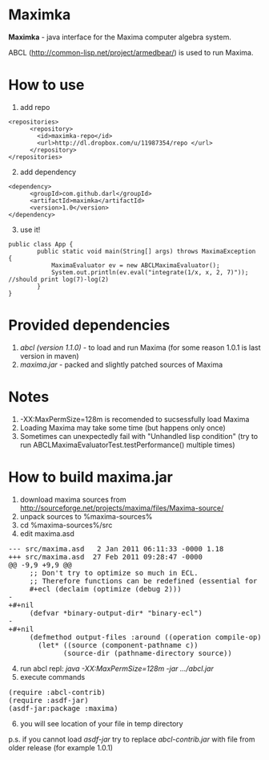 Maximka
===

**Maximka** - java interface for the Maxima computer algebra system.

ABCL (http://common-lisp.net/project/armedbear/) is used to run Maxima.

How to use
====
1. add repo
<pre><code>&lt;repositories>
      &lt;repository>
        &lt;id>maximka-repo&lt;/id>
        &lt;url>http://dl.dropbox.com/u/11987354/repo &lt;/url>
      &lt;/repository>
&lt;/repositories>
</code></pre>
2. add dependency
<pre><code>&lt;dependency>
      &lt;groupId>com.github.darl&lt;/groupId>
      &lt;artifactId>maximka&lt;/artifactId>
      &lt;version>1.0&lt;/version>
&lt;/dependency></code></pre>
3. use it!
<pre><code>public class App {
        public static void main(String[] args) throws MaximaException {
            MaximaEvaluator ev = new ABCLMaximaEvaluator();
            System.out.println(ev.eval("integrate(1/x, x, 2, 7)")); //should print log(7)-log(2)
        }
}</code></pre>

Provided dependencies
====
1. *abcl (version 1.1.0)* - to load and run Maxima (for some reason 1.0.1 is last version in maven)
2. *maxima.jar* - packed and slightly patched sources of Maxima


Notes
====

1. -XX:MaxPermSize=128m is recomended to sucsessfully load Maxima
2. Loading Maxima may take some time (but happens only once)
3. Sometimes can unexpectedly fail with "Unhandled lisp condition" 
   (try to run ABCLMaximaEvaluatorTest.testPerformance() multiple times)

How to build maxima.jar
====
1. download maxima sources from http://sourceforge.net/projects/maxima/files/Maxima-source/
2. unpack sources to %maxima-sources%
3. cd %maxima-sources%/src
4. edit maxima.asd 
<pre>--- src/maxima.asd   2 Jan 2011 06:11:33 -0000	1.18
+++ src/maxima.asd	27 Feb 2011 09:28:47 -0000
@@ -9,9 +9,9 @@
     ;; Don't try to optimize so much in ECL.
     ;; Therefore functions can be redefined (essential for share libraries).
     #+ecl (declaim (optimize (debug 2)))
-
+#+nil
     (defvar *binary-output-dir* "binary-ecl")
-
+#+nil
     (defmethod output-files :around ((operation compile-op) (c source-file))
       (let* ((source (component-pathname c))
             (source-dir (pathname-directory source))</pre>
4. run abcl repl: *java -XX:MaxPermSize=128m -jar .../abcl.jar*
5. execute commands
<pre>
(require :abcl-contrib)
(require :asdf-jar)
(asdf-jar:package :maxima)</pre>
6. you will see location of your file in temp directory

p.s. if you cannot load *asdf-jar* try to replace *abcl-contrib.jar* with file from older release (for example 1.0.1)
